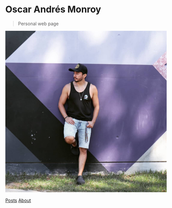 
# Oscar Andrés Monroy
> Personal web page

<img class="rounded" src="_media/oscarandres.jpeg">

[Posts](/posts/index)
[About](/about)